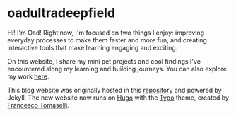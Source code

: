 # oadultradeepfield

Hi! I'm Oad! Right now, I'm focused on two things I enjoy: improving everyday processes to make them faster and more fun, and creating interactive tools that make learning engaging and exciting.

On this website, I share my mini pet projects and cool findings I've encountered along my learning and building journeys. You can also explore my work [here](https://www.phanuphats.com/).

This blog website was originally hosted in this [repository](https://github.com/oadultradeepfield/oadultradeepfield.github.io) and powered by Jekyll. The new website now runs on [Hugo](https://gohugo.io/) with the [Typo](https://tomfran.github.io/typo-wiki/) theme, created by [Francesco Tomaselli](https://tomfran.github.io/).
